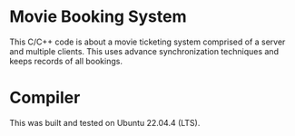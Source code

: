 # Movie Booking System
This C/C++ code is about a movie ticketing system comprised of a server and multiple clients. This uses advance synchronization techniques and keeps records of all bookings.
# Compiler
This was built and tested on Ubuntu 22.04.4 (LTS).
